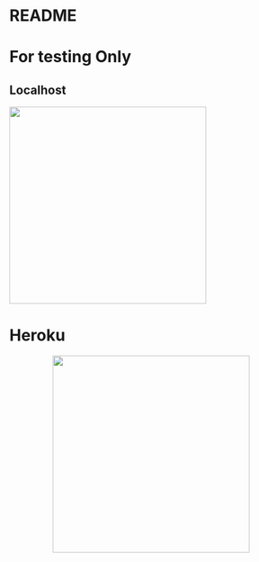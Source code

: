 # README

# For testing Only
## Localhost
<img src="http://localhost:8080/badge.svg" width="350px">

# Heroku
<div style="text-align:center">
	<img src="https://linuxstatloc.herokuapp.com/badge.svg" width="350px">
</div>
